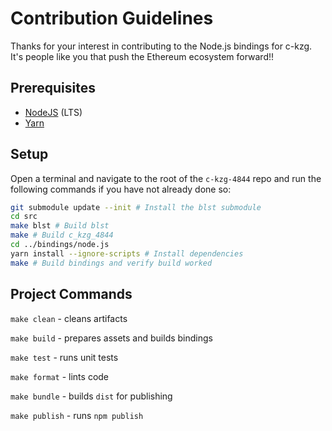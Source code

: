 # Contribution Guidelines

Thanks for your interest in contributing to the Node.js bindings for c-kzg. It's people like you that push the Ethereum ecosystem forward!!

## Prerequisites

- [NodeJS](https://nodejs.org/) (LTS)
- [Yarn](https://yarnpkg.com/)

## Setup

Open a terminal and navigate to the root of the `c-kzg-4844` repo and run the following commands if you have not already done so:

```sh
git submodule update --init # Install the blst submodule
cd src
make blst # Build blst
make # Build c_kzg_4844
cd ../bindings/node.js
yarn install --ignore-scripts # Install dependencies
make # Build bindings and verify build worked
```

## Project Commands

`make clean` - cleans artifacts

`make build` - prepares assets and builds bindings

`make test` - runs unit tests

`make format` - lints code

`make bundle` - builds `dist` for publishing

`make publish` - runs `npm publish`
